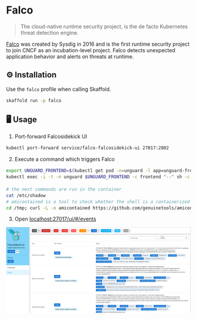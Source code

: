 # Falco

> The cloud-native runtime security project, is the de facto Kubernetes threat detection engine.

[Falco](https://falco.org/) was created by Sysdig in 2016 and is the first runtime security project to join CNCF as an incubation-level project. Falco detects unexpected application behavior and alerts on threats at runtime.

## ⚙️ Installation

Use the `falco` profile when calling Skaffold.

```sh
skaffold run -p falco
```

## 🖥️ Usage

1. Port-forward Falcosidekick UI

```sh
kubectl port-forward service/falco-falcosidekick-ui 27017:2802
```

2. Execute a command which triggers Falco

```sh
export UNGUARD_FRONTEND=$(kubectl get pod -n=unguard -l app=unguard-frontend -o jsonpath={.items..metadata.name})
kubectl exec -i -t -n unguard $UNGUARD_FRONTEND -c frontend "--" sh -c "clear; (bash || ash || sh)"

# the next commands are run in the container
cat /etc/shadow
# amicontained is a tool to check whether the shell is a containerized environment.
cd /tmp; curl -L -o amicontained https://github.com/genuinetools/amicontained/releases/download/v0.4.7/amicontained-linux-amd64; chmod 555 amicontained; ./amicontained
```

3. Open [localhost:27017/ui/#/events](localhost:27017/ui/#/events)

![](../.bitbucket/falcosidekick-ui.png)